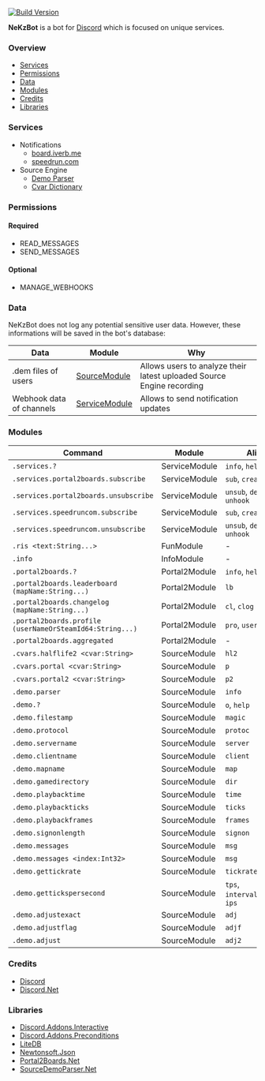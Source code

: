 [![Build Version](https://img.shields.io/badge/version-v2.0-yellow.svg)](https://github.com/NeKzor/NeKzBot/projects/2)

**NeKzBot** is a bot for [Discord](https://discordapp.com) which is focused on unique services.

### Overview
* [Services](#services)
* [Permissions](#permissions)
* [Data](#data)
* [Modules](#modules)
* [Credits](#credits)
* [Libraries](#libraries)

### Services
* Notifications
  * [board.iverb.me](https://board.iverb.me)
  * [speedrun.com](https://speedrun.com)
* Source Engine
  * [Demo Parser](https://github.com/NeKzor/SourceDemoParser.Net)
  * [Cvar Dictionary](https://github.com/NeKzor/NeKzBot/tree/master/src/gen)

### Permissions
#### Required
* READ_MESSAGES
* SEND_MESSAGES

#### Optional
* MANAGE_WEBHOOKS

### Data
NeKzBot does not log any potential sensitive user data. However, these informations will be saved in the bot's database:

| Data | Module | Why |
| --- | --- | --- |
| .dem files of users | [SourceModule](https://github.com/NeKzor/NeKzBot/blob/master/src/NeKzBot/Services/SourceDemoService.cs#L63) | Allows users to analyze their latest uploaded Source Engine recording |
| Webhook data of channels | [ServiceModule](https://github.com/NeKzor/NeKzBot/blob/master/src/NeKzBot/Services/Notifications/NotificationService.cs#L64) | Allows to send notification updates |

### Modules
| Command | Module | Aliases |
| --- | --- | --- |
| `.services.?` | ServiceModule | `info`, `help` |
| `.services.portal2boards.subscribe` | ServiceModule | `sub`, `create`, `hook` |
| `.services.portal2boards.unsubscribe` | ServiceModule | `unsub`, `delete`, `unhook` |
| `.services.speedruncom.subscribe` | ServiceModule | `sub`, `create`, `hook` |
| `.services.speedruncom.unsubscribe` | ServiceModule | `unsub`, `delete`, `unhook` |
| `.ris <text:String...>` | FunModule | - |
| `.info` | InfoModule | - |
| `.portal2boards.?` | Portal2Module | `info`, `help` |
| `.portal2boards.leaderboard (mapName:String...)` | Portal2Module | `lb` |
| `.portal2boards.changelog (mapName:String...)` | Portal2Module | `cl`, `clog` |
| `.portal2boards.profile (userNameOrSteamId64:String...)` | Portal2Module | `pro`, `user` |
| `.portal2boards.aggregated` | Portal2Module | - |
| `.cvars.halflife2 <cvar:String>` | SourceModule | `hl2` |
| `.cvars.portal <cvar:String>` | SourceModule | `p` |
| `.cvars.portal2 <cvar:String>` | SourceModule | `p2` |
| `.demo.parser` | SourceModule | `info` |
| `.demo.?` | SourceModule | `o`, `help` |
| `.demo.filestamp` | SourceModule | `magic` |
| `.demo.protocol` | SourceModule | `protoc` |
| `.demo.servername` | SourceModule | `server` |
| `.demo.clientname` | SourceModule | `client` |
| `.demo.mapname` | SourceModule | `map` |
| `.demo.gamedirectory` | SourceModule | `dir` |
| `.demo.playbacktime` | SourceModule | `time` |
| `.demo.playbackticks` | SourceModule | `ticks` |
| `.demo.playbackframes` | SourceModule | `frames` |
| `.demo.signonlength` | SourceModule | `signon` |
| `.demo.messages` | SourceModule | `msg` |
| `.demo.messages <index:Int32>` | SourceModule | `msg` |
| `.demo.gettickrate` | SourceModule | `tickrate` |
| `.demo.gettickspersecond` | SourceModule | `tps`, `intervalpersecond`, `ips` |
| `.demo.adjustexact` | SourceModule | `adj` |
| `.demo.adjustflag` | SourceModule | `adjf` |
| `.demo.adjust` | SourceModule | `adj2` |

### Credits
* [Discord](https://discordapp.com/developers)
* [Discord.Net](https://github.com/RogueException/Discord.Net)

### Libraries
* [Discord.Addons.Interactive](https://github.com/foxbot/Discord.Addons.Interactive)
* [Discord.Addons.Preconditions](https://github.com/Joe4evr/Discord.Addons/tree/master/src/Discord.Addons.Preconditions)
* [LiteDB](https://github.com/mbdavid/LiteDB)
* [Newtonsoft.Json](https://github.com/JamesNK/Newtonsoft.Json)
* [Portal2Boards.Net](https://github.com/NeKzor/Portal2Boards.Net)
* [SourceDemoParser.Net](https://github.com/NeKzor/SourceDemoParser.Net)